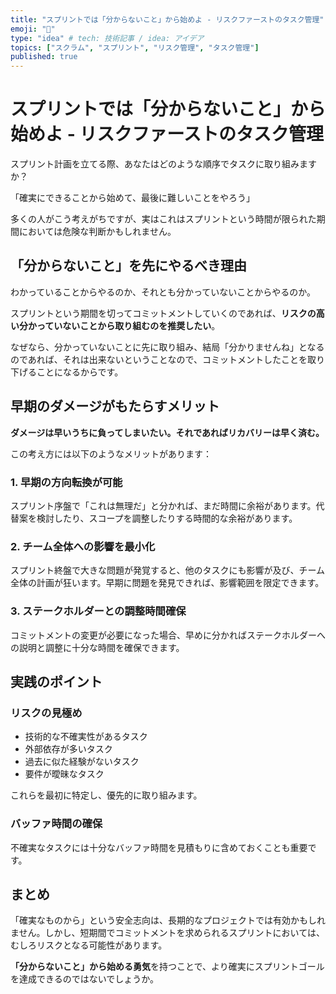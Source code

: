 ```yaml
---
title: "スプリントでは「分からないこと」から始めよ - リスクファーストのタスク管理"
emoji: "🎯"
type: "idea" # tech: 技術記事 / idea: アイデア
topics: ["スクラム", "スプリント", "リスク管理", "タスク管理"]
published: true
---
```


# スプリントでは「分からないこと」から始めよ - リスクファーストのタスク管理

スプリント計画を立てる際、あなたはどのような順序でタスクに取り組みますか？

「確実にできることから始めて、最後に難しいことをやろう」

多くの人がこう考えがちですが、実はこれはスプリントという時間が限られた期間においては危険な判断かもしれません。

## 「分からないこと」を先にやるべき理由

わかっていることからやるのか、それとも分かっていないことからやるのか。

スプリントという期間を切ってコミットメントしていくのであれば、**リスクの高い分かっていないことから取り組むのを推奨したい**。

なぜなら、分かっていないことに先に取り組み、結局「分かりませんね」となるのであれば、それは出来ないということなので、コミットメントしたことを取り下げることになるからです。

## 早期のダメージがもたらすメリット

**ダメージは早いうちに負ってしまいたい。それであればリカバリーは早く済む。**

この考え方には以下のようなメリットがあります：

### 1. 早期の方向転換が可能
スプリント序盤で「これは無理だ」と分かれば、まだ時間に余裕があります。代替案を検討したり、スコープを調整したりする時間的な余裕があります。

### 2. チーム全体への影響を最小化
スプリント終盤で大きな問題が発覚すると、他のタスクにも影響が及び、チーム全体の計画が狂います。早期に問題を発見できれば、影響範囲を限定できます。

### 3. ステークホルダーとの調整時間確保
コミットメントの変更が必要になった場合、早めに分かればステークホルダーへの説明と調整に十分な時間を確保できます。

## 実践のポイント

### リスクの見極め
- 技術的な不確実性があるタスク
- 外部依存が多いタスク  
- 過去に似た経験がないタスク
- 要件が曖昧なタスク

これらを最初に特定し、優先的に取り組みます。

### バッファ時間の確保
不確実なタスクには十分なバッファ時間を見積もりに含めておくことも重要です。

## まとめ

「確実なものから」という安全志向は、長期的なプロジェクトでは有効かもしれません。しかし、短期間でコミットメントを求められるスプリントにおいては、むしろリスクとなる可能性があります。

**「分からないこと」から始める勇気**を持つことで、より確実にスプリントゴールを達成できるのではないでしょうか。
